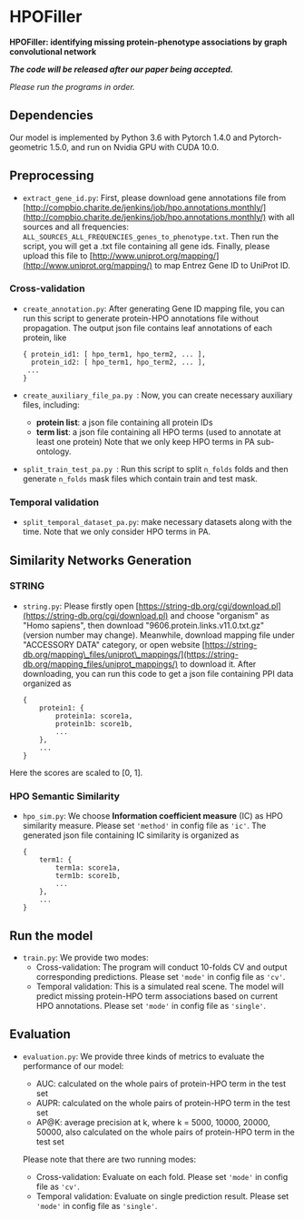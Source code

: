 # HPOFiller

**HPOFiller: identifying missing protein-phenotype associations by graph convolutional network**

***The code will be released after our paper being accepted.***

*Please run the programs in order.*


## Dependencies

Our model is implemented by Python 3.6 with Pytorch 1.4.0 and Pytorch-geometric 1.5.0, and run on Nvidia GPU with CUDA 10.0.

## Preprocessing

- `extract_gene_id.py`: First, please download gene annotations file from [http://compbio.charite.de/jenkins/job/hpo.annotations.monthly/](http://compbio.charite.de/jenkins/job/hpo.annotations.monthly/) with all sources and all frequencies: `ALL_SOURCES_ALL_FREQUENCIES_genes_to_phenotype.txt`. Then run the script, you will get a .txt file containing all gene ids. Finally, please upload this file to [http://www.uniprot.org/mapping/](http://www.uniprot.org/mapping/) to map Entrez Gene ID to UniProt ID.

### Cross-validation

- `create_annotation.py`: After generating Gene ID mapping file, you can run this script to generate protein-HPO annotations file without propagation. The output json file contains leaf annotations of each protein, like

	```
	{ protein_id1: [ hpo_term1, hpo_term2, ... ],
  	  protein_id2: [ hpo_term1, hpo_term2, ... ],
     ...
    }
	```

- `create_auxiliary_file_pa.py `: Now, you can create necessary auxiliary files, including: 
	- **protein list**: a json file containing all protein IDs
	- **term list**: a json file containing all HPO terms (used to annotate at least one protein)
	Note that we only keep HPO terms in PA sub-ontology.

- `split_train_test_pa.py `: Run this script to split `n_folds` folds and then generate `n_folds` mask files which contain train and test mask.

### Temporal validation

- `split_temporal_dataset_pa.py`: make necessary datasets along with the time. Note that we only consider HPO terms in PA.

## Similarity Networks Generation
### STRING

- `string.py`: Please firstly open [https://string-db.org/cgi/download.pl](https://string-db.org/cgi/download.pl) and choose "organism" as "Homo sapiens", then download "9606.protein.links.v11.0.txt.gz" (version number may change). Meanwhile, download mapping file under "ACCESSORY DATA" category, or open website
[https://string-db.org/mapping\_files/uniprot\_mappings/](https://string-db.org/mapping_files/uniprot_mappings/) to download it. After downloading, you can run this code to get a json file containing PPI data organized as

	```
	{
		protein1: {
			protein1a: score1a, 
			protein1b: score1b, 
			...
		}, 
		...
	}
	```
Here the scores are scaled to [0, 1].

### HPO Semantic Similarity

- `hpo_sim.py`: We choose **Information coefficient measure** (IC) as HPO similarity measure. Please set `'method'` in config file as `'ic'`. The generated json file containing IC similarity is organized as

	```
	{
		term1: {
			term1a: score1a, 
			term1b: score1b, 
			...
		}, 
		...
	}
	```

## Run the model

- `train.py`: We provide two modes:
	- Cross-validation: The program will conduct 10-folds CV and output corresponding predictions. Please set `'mode'` in config file as `'cv'`.
	- Temporal validation: This is a simulated real scene. The model will predict missing protein-HPO term associations based on current HPO annotations. Please set `'mode'` in config file as `'single'`.

## Evaluation

- `evaluation.py`: We provide three kinds of metrics to evaluate the performance of our model:
	- AUC: calculated on the whole pairs of protein-HPO term in the test set
	- AUPR: calculated on the whole pairs of protein-HPO term in the test set
	- AP@K: average precision at k, where k = 5000, 10000, 20000, 50000, also calculated on the whole pairs of protein-HPO term in the test set
	
	Please note that there are two running modes:
	
	- Cross-validation: Evaluate on each fold. Please set `'mode'` in config file as `'cv'`.
	- Temporal validation: Evaluate on single prediction result. Please set `'mode'` in config file as `'single'`.

